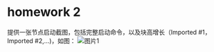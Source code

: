 # homework 2
提供一张节点启动截图，包括完整启动命令，以及块高增长（Imported #1， Imported #2,...)，如图：
![图片1](https://github.com/user-attachments/assets/e34ec35c-25b4-417f-962d-90cefbbeee57)

